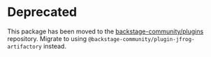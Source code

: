 # Deprecated

This package has been moved to the [backstage-community/plugins](https://github.com/backstage/community-plugins) repository. Migrate to using `@backstage-community/plugin-jfrog-artifactory` instead.
